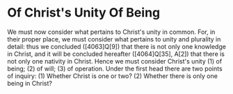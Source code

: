 # Of Christ's Unity Of Being

We must now consider what pertains to Christ's unity in common. For, in their proper place, we must consider what pertains to unity and plurality in detail: thus we concluded ([4063]Q[9]) that there is not only one knowledge in Christ, and it will be concluded hereafter ([4064]Q[35], A[2]) that there is not only one nativity in Christ.  Hence we must consider Christ's unity (1) of being; (2) of will; (3) of operation.  Under the first head there are two points of inquiry:
(1) Whether Christ is one or two?
(2) Whether there is only one being in Christ?